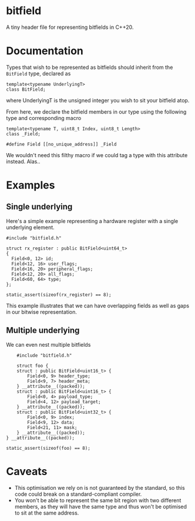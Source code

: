 # bitfield
A tiny header file for representing bitfields in C++20.

# Documentation
Types that wish to be represented as bitfields should inherit from the `BitField` type, declared as

    template<typename UnderlyingT>
    class BitField;
    
where UnderlyingT is the unsigned integer you wish to sit your bitfield atop.

From here, we declare the bitfield members in our type using the following type and corresponding macro

    template<typename T, uint8_t Index, uint8_t Length>
    class _Field;
    
    #define Field [[no_unique_address]] _Field
    
We wouldn't need this filthy macro if we could tag a type with this attribute instead. Alas..

# Examples
## Single underlying
Here's a simple example representing a hardware register with a single underlying element.

    #include "bitfield.h"
    
    struct rx_register : public BitField<uint64_t>
    {
      Field<0, 12> id;
      Field<12, 16> user_flags;
      Field<16, 20> peripheral_flags;
      Field<12, 20> all_flags;
      Field<60, 64> type;
    };
    
    static_assert(sizeof(rx_register) == 8);
    
This example illustrates that we can have overlapping fields as well as gaps in our bitwise representation.

## Multiple underlying
We can even nest multiple bitfields

        #include "bitfield.h"
        
        struct foo {
        struct : public BitField<uint16_t> {
            Field<0, 9> header_type;
            Field<9, 7> header_meta;
        } __attribute__((packed));
        struct : public BitField<uint16_t> {
            Field<0, 4> payload_type;
            Field<4, 12> payload_target;
        } __attribute__((packed));
        struct : public BitField<uint32_t> {
            Field<0, 9> index;
            Field<9, 12> data;
            Field<21, 11> mask;
        } __attribute__((packed));
    } __attribute__((packed));
    
    static_assert(sizeof(foo) == 8);

# Caveats
- This optimisation we rely on is not guaranteed by the standard, so this code could break on a standard-compliant compiler.
- You won't be able to represent the same bit region with two different members, as they will have the same type and thus won't be optimised to sit at the same address.
